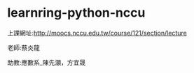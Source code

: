 # learnring-python-nccu

上課網址:http://moocs.nccu.edu.tw/course/121/section/lecture

老師:蔡炎龍

助教:應數系_陳先灝，方宜晟

